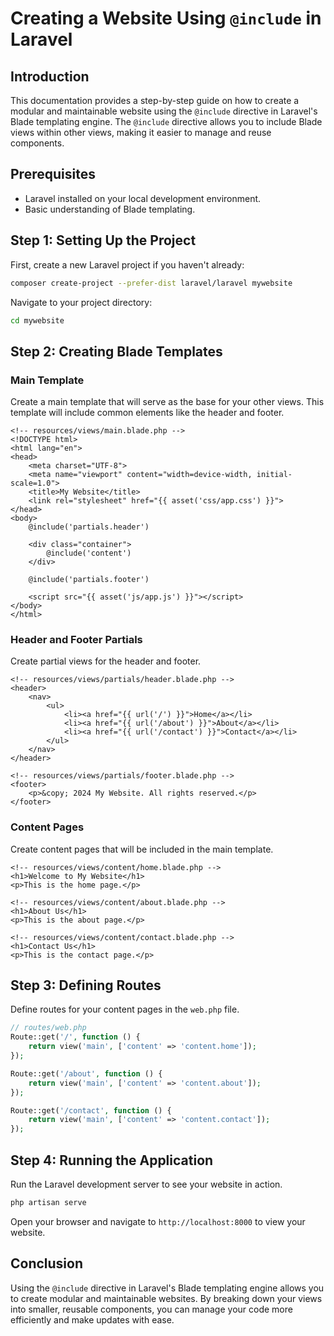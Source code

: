 # Creating a Website Using `@include` in Laravel

## Introduction

This documentation provides a step-by-step guide on how to create a modular and maintainable website using the `@include` directive in Laravel's Blade templating engine. The `@include` directive allows you to include Blade views within other views, making it easier to manage and reuse components.

## Prerequisites

- Laravel installed on your local development environment.
- Basic understanding of Blade templating.

## Step 1: Setting Up the Project

First, create a new Laravel project if you haven't already:

```bash
composer create-project --prefer-dist laravel/laravel mywebsite
```

Navigate to your project directory:

```bash
cd mywebsite
```

## Step 2: Creating Blade Templates

### Main Template

Create a main template that will serve as the base for your other views. This template will include common elements like the header and footer.

```blade
<!-- resources/views/main.blade.php -->
<!DOCTYPE html>
<html lang="en">
<head>
    <meta charset="UTF-8">
    <meta name="viewport" content="width=device-width, initial-scale=1.0">
    <title>My Website</title>
    <link rel="stylesheet" href="{{ asset('css/app.css') }}">
</head>
<body>
    @include('partials.header')

    <div class="container">
        @include('content')
    </div>

    @include('partials.footer')

    <script src="{{ asset('js/app.js') }}"></script>
</body>
</html>
```

### Header and Footer Partials

Create partial views for the header and footer.

```blade
<!-- resources/views/partials/header.blade.php -->
<header>
    <nav>
        <ul>
            <li><a href="{{ url('/') }}">Home</a></li>
            <li><a href="{{ url('/about') }}">About</a></li>
            <li><a href="{{ url('/contact') }}">Contact</a></li>
        </ul>
    </nav>
</header>
```

```blade
<!-- resources/views/partials/footer.blade.php -->
<footer>
    <p>&copy; 2024 My Website. All rights reserved.</p>
</footer>
```

### Content Pages

Create content pages that will be included in the main template.

```blade
<!-- resources/views/content/home.blade.php -->
<h1>Welcome to My Website</h1>
<p>This is the home page.</p>
```

```blade
<!-- resources/views/content/about.blade.php -->
<h1>About Us</h1>
<p>This is the about page.</p>
```

```blade
<!-- resources/views/content/contact.blade.php -->
<h1>Contact Us</h1>
<p>This is the contact page.</p>
```

## Step 3: Defining Routes

Define routes for your content pages in the `web.php` file.

```php
// routes/web.php
Route::get('/', function () {
    return view('main', ['content' => 'content.home']);
});

Route::get('/about', function () {
    return view('main', ['content' => 'content.about']);
});

Route::get('/contact', function () {
    return view('main', ['content' => 'content.contact']);
});
```

## Step 4: Running the Application

Run the Laravel development server to see your website in action.

```bash
php artisan serve
```

Open your browser and navigate to `http://localhost:8000` to view your website.

## Conclusion

Using the `@include` directive in Laravel's Blade templating engine allows you to create modular and maintainable websites. By breaking down your views into smaller, reusable components, you can manage your code more efficiently and make updates with ease.
